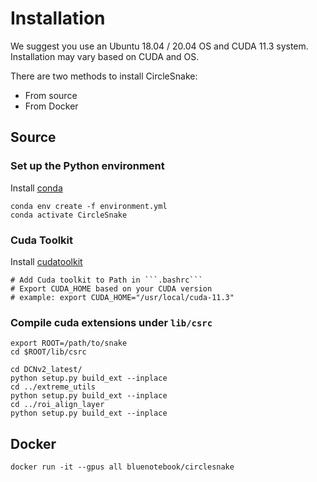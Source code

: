 # Installation

We suggest you use an Ubuntu 18.04 / 20.04 OS and CUDA 11.3 system. Installation may vary based on CUDA and OS.

There are two methods to install CircleSnake:
- From source
- From Docker

## Source
### Set up the Python environment
Install [conda](https://docs.conda.io/en/latest/miniconda.html)
```
conda env create -f environment.yml
conda activate CircleSnake
```
### Cuda Toolkit
Install [cudatoolkit](https://developer.nvidia.com/cuda-11.3.0-download-archive?target_os=Linux&target_arch=x86_64&Distribution=Ubuntu)

```
# Add Cuda toolkit to Path in ```.bashrc```
# Export CUDA_HOME based on your CUDA version
# example: export CUDA_HOME="/usr/local/cuda-11.3"
```

### Compile cuda extensions under `lib/csrc`

```
export ROOT=/path/to/snake
cd $ROOT/lib/csrc

cd DCNv2_latest/
python setup.py build_ext --inplace
cd ../extreme_utils
python setup.py build_ext --inplace
cd ../roi_align_layer
python setup.py build_ext --inplace
```

## Docker
```
docker run -it --gpus all bluenotebook/circlesnake
```
